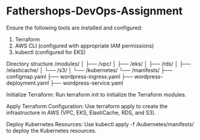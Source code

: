 # Fathershops-DevOps-Assignment
Ensure the following tools are installed and configured:

1. Terraform
2. AWS CLI (configured with appropriate IAM permissions)
3. kubectl (configured for EKS)

Directory structure
/modules/
│   ├── /vpc/
│   ├── /eks/
│   ├── /rds/
│   ├── /elasticache/
│   └── /s3/
│
└── /kubernetes/
    └── /manifests/
        ├── configmap.yaml
        ├── wordpress-ingress.yaml
        ├── wordpress-deployment.yaml
        ├── wordpress-service.yaml

Initialize Terraform:
Run terraform init to initialize the Terraform modules.

Apply Terraform Configuration:
Use terraform apply to create the infrastructure in AWS (VPC, EKS, ElastiCache, RDS, and S3).

Deploy Kubernetes Resources:
Use kubectl apply -f /kubernetes/manifests/ to deploy the Kubernetes resources.
